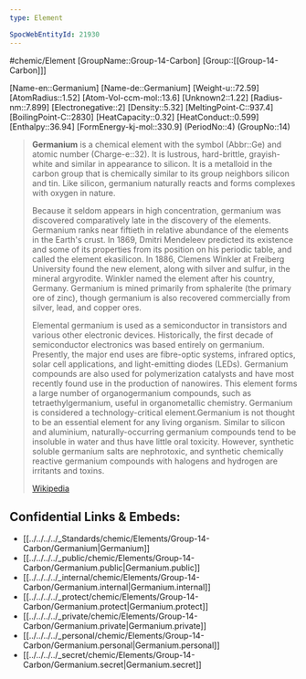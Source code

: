 ```yaml
---
type: Element

SpocWebEntityId: 21930
---
```


#chemic/Element 
[GroupName::Group-14-Carbon]
[Group::[[Group-14-Carbon]]]


[Name-en::Germanium]
[Name-de::Germanium]
[Weight-u::72.59]
[AtomRadius::1.52]
[Atom-Vol-ccm-mol::13.6]
[Unknown2::1.22]
[Radius-nm::7.899]
[Electronegative::2]
[Density::5.32]
[MeltingPoint-C::937.4]
[BoilingPoint-C::2830]
[HeatCapacity::0.32]
[HeatConduct::0.599]
[Enthalpy::36.94]
[FormEnergy-kj-mol::330.9]
(PeriodNo::4)
(GroupNo::14)


> **Germanium** is a chemical element with the symbol (Abbr::Ge) and atomic number (Charge-e::32). It is lustrous, hard-brittle, grayish-white and similar in appearance to silicon. It is a metalloid in the carbon group that is chemically similar to its group neighbors silicon and tin. Like silicon, germanium naturally reacts and forms complexes with oxygen in nature.
>
> Because it seldom appears in high concentration, germanium was discovered comparatively late in the discovery of the elements. Germanium ranks near fiftieth in relative abundance of the elements in the Earth's crust. In 1869, Dmitri Mendeleev predicted its existence and some of its properties from its position on his periodic table, and called the element ekasilicon. In 1886, Clemens Winkler at Freiberg University found the new element, along with silver and sulfur, in the mineral argyrodite. Winkler named the element after his country, Germany. Germanium is mined primarily from sphalerite (the primary ore of zinc), though germanium is also recovered commercially from silver, lead, and copper ores.
>
> Elemental germanium is used as a semiconductor in transistors and various other electronic devices. Historically, the first decade of semiconductor electronics was based entirely on germanium. Presently, the major end uses are fibre-optic systems, infrared optics, solar cell applications, and light-emitting diodes (LEDs). Germanium compounds are also used for polymerization catalysts and have most recently found use in the production of nanowires. This element forms a large number of organogermanium compounds, such as tetraethylgermanium, useful in organometallic chemistry. Germanium is considered a technology-critical element.Germanium is not thought to be an essential element for any living organism. Similar to silicon and aluminium, naturally-occurring germanium compounds tend to be insoluble in water and thus have little oral toxicity. However, synthetic soluble germanium salts are nephrotoxic, and synthetic chemically reactive germanium compounds with halogens and hydrogen are irritants and toxins.
>
> [Wikipedia](https://en.wikipedia.org/wiki/Germanium)

## Confidential Links & Embeds: 
- [[../../../../_Standards/chemic/Elements/Group-14-Carbon/Germanium|Germanium]] 
- [[../../../../_public/chemic/Elements/Group-14-Carbon/Germanium.public|Germanium.public]] 
- [[../../../../_internal/chemic/Elements/Group-14-Carbon/Germanium.internal|Germanium.internal]] 
- [[../../../../_protect/chemic/Elements/Group-14-Carbon/Germanium.protect|Germanium.protect]] 
- [[../../../../_private/chemic/Elements/Group-14-Carbon/Germanium.private|Germanium.private]] 
- [[../../../../_personal/chemic/Elements/Group-14-Carbon/Germanium.personal|Germanium.personal]] 
- [[../../../../_secret/chemic/Elements/Group-14-Carbon/Germanium.secret|Germanium.secret]] 
